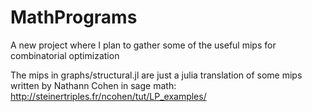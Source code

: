 # MathPrograms

A new project where I plan to gather some of the useful mips for combinatorial optimization

The mips in graphs/structural.jl are just a julia translation of some mips written by Nathann Cohen in sage math:
http://steinertriples.fr/ncohen/tut/LP_examples/


